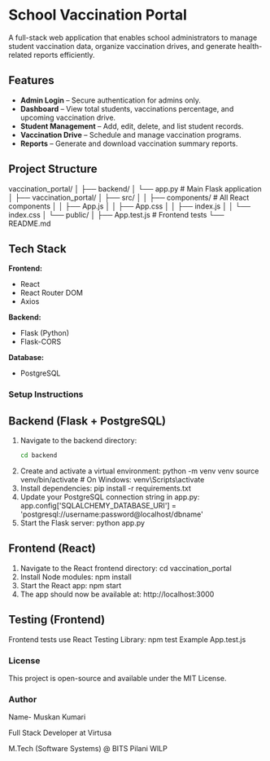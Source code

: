 #  School Vaccination Portal
A full-stack web application that enables school administrators to manage student vaccination data, organize vaccination drives, and generate health-related reports efficiently.

##  Features
-  **Admin Login** – Secure authentication for admins only.
-  **Dashboard** – View total students, vaccinations percentage, and upcoming vaccination drive.
-  **Student Management** – Add, edit, delete, and list student records.
-  **Vaccination Drive** – Schedule and manage vaccination programs.
-  **Reports** – Generate and download vaccination summary reports.

##  Project Structure
vaccination_portal/
│
├── backend/
│ └── app.py # Main Flask application
│
├── vaccination_portal/
│ ├── src/
│ │ ├── components/ # All React components
│ │ ├── App.js
│ │ ├── App.css
│ │ ├── index.js
│ │ └── index.css
│ └── public/
│
├── App.test.js # Frontend tests
└── README.md

## Tech Stack
**Frontend:**
- React
- React Router DOM
- Axios
  
**Backend:**
- Flask (Python)
- Flask-CORS
  
**Database:**
- PostgreSQL

### Setup Instructions

## Backend (Flask + PostgreSQL)
1. Navigate to the backend directory:
   ```bash
   cd backend
2. Create and activate a virtual environment:
python -m venv venv
source venv/bin/activate     # On Windows: venv\Scripts\activate
3. Install dependencies:
pip install -r requirements.txt
4. Update your PostgreSQL connection string in app.py:
app.config['SQLALCHEMY_DATABASE_URI'] = 'postgresql://username:password@localhost/dbname'
5. Start the Flask server:
python app.py

## Frontend (React)
1. Navigate to the React frontend directory:
cd vaccination_portal
2. Install Node modules:
npm install
3. Start the React app:
npm start
4. The app should now be available at:
http://localhost:3000

## Testing (Frontend)
Frontend tests use React Testing Library:
npm test
Example App.test.js

### License
This project is open-source and available under the MIT License.

### Author
Name- Muskan Kumari

Full Stack Developer at Virtusa

M.Tech (Software Systems) @ BITS Pilani WILP

